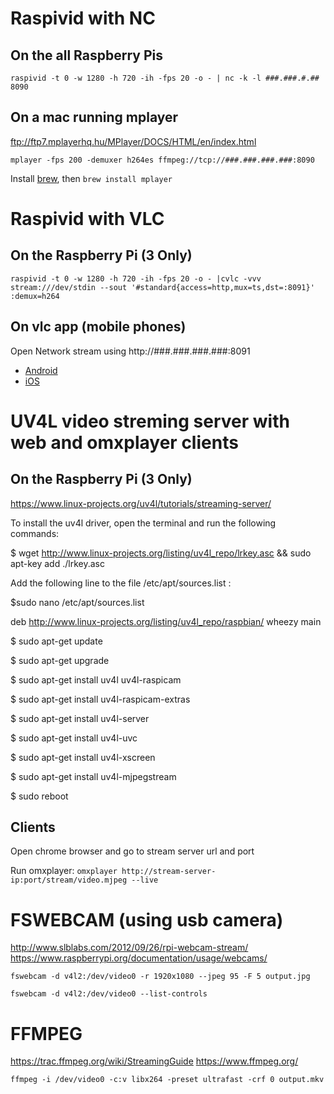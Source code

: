 

# Raspivid with NC
## On the all Raspberry Pis
```raspivid -t 0 -w 1280 -h 720 -ih -fps 20 -o - | nc -k -l ###.###.#.## 8090```

## On a mac running mplayer

ftp://ftp7.mplayerhq.hu/MPlayer/DOCS/HTML/en/index.html

```mplayer -fps 200 -demuxer h264es ffmpeg://tcp://###.###.###.###:8090```

Install [brew](https://brew.sh/), then `brew install mplayer`

# Raspivid with VLC
## On the Raspberry Pi (3 Only) 
```raspivid -t 0 -w 1280 -h 720 -ih -fps 20 -o - |cvlc -vvv stream:///dev/stdin --sout '#standard{access=http,mux=ts,dst=:8091}' :demux=h264```

## On vlc app (mobile phones)
Open Network stream using http://###.###.###.###:8091

- [Android](https://play.google.com/store/apps/details?id=org.videolan.vlc&hl=en)
- [iOS](https://itunes.apple.com/us/app/vlc-for-mobile/id650377962?mt=8)

# UV4L video streming server with web and omxplayer clients
## On the Raspberry Pi (3 Only)
https://www.linux-projects.org/uv4l/tutorials/streaming-server/

To install the uv4l driver, open the terminal and run the following commands:

$ wget http://www.linux-projects.org/listing/uv4l_repo/lrkey.asc && sudo apt-key add ./lrkey.asc

Add the following line to the file /etc/apt/sources.list :

$sudo nano /etc/apt/sources.list

deb http://www.linux-projects.org/listing/uv4l_repo/raspbian/ wheezy main

$ sudo apt-get update

$ sudo apt-get upgrade

$ sudo apt-get install uv4l uv4l-raspicam

$ sudo apt-get install uv4l-raspicam-extras

$ sudo apt-get install uv4l-server

$ sudo apt-get install uv4l-uvc

$ sudo apt-get install uv4l-xscreen

$ sudo apt-get install uv4l-mjpegstream

$ sudo reboot

## Clients
Open chrome browser and go to stream server url and port

Run omxplayer:
```omxplayer http://stream-server-ip:port/stream/video.mjpeg --live```

# FSWEBCAM (using usb camera)

http://www.slblabs.com/2012/09/26/rpi-webcam-stream/
https://www.raspberrypi.org/documentation/usage/webcams/

```fswebcam -d v4l2:/dev/video0 -r 1920x1080 --jpeg 95 -F 5 output.jpg```

```fswebcam -d v4l2:/dev/video0 --list-controls```

# FFMPEG

https://trac.ffmpeg.org/wiki/StreamingGuide
https://www.ffmpeg.org/

```ffmpeg -i /dev/video0 -c:v libx264 -preset ultrafast -crf 0 output.mkv```
